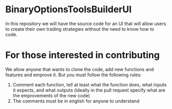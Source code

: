 # BinaryOptionsToolsBuilderUI
In this repository we will have the source code for an UI that will allow users to create their own trading strategies without the need to know how to code.


# For those interested in contributing 
We allow anyone that wants to clone the code, add new functions and features and emprove it. But you must follow the following rules:
1. Comment each function, tell at least what the function does, what inputs it expects, and what outputs (ideally in the pull request specify what are the emprovements of the new code)
2. The comments must be in english for anyone to understand

